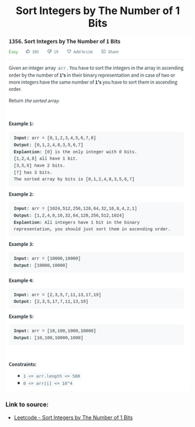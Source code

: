 <h1 align="center">Sort Integers by The Number of 1 Bits</h1>

![alt text](https://raw.githubusercontent.com/matthew01lokiet/Github-repos-images/main/Algs/Sorting/lxdkB3qr_o.png)

### Link to source: 
- <a href="https://leetcode.com/problems/sort-integers-by-the-number-of-1-bits/">Leetcode - Sort Integers by The Number of 1 Bits</a>
